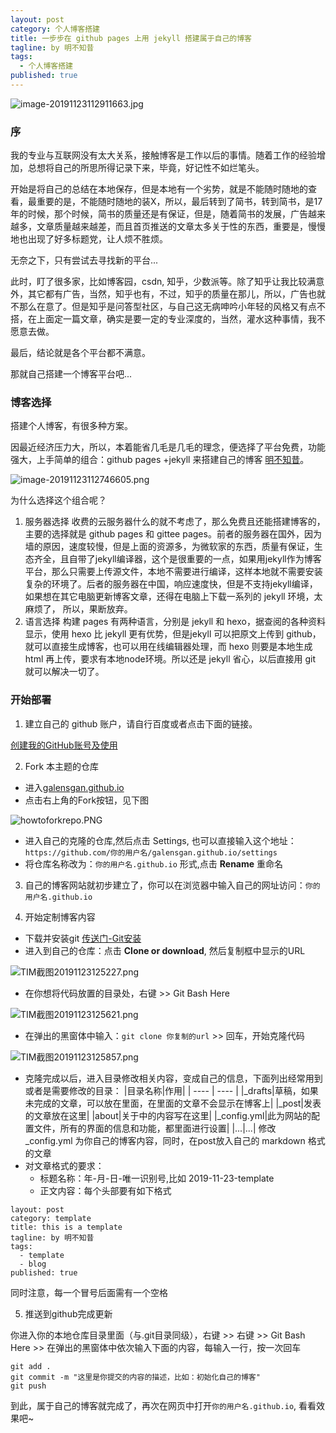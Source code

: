 ```yaml
---
layout: post
category: 个人博客搭建
title: 一步步在 github pages 上用 jekyll 搭建属于自己的博客
tagline: by 明不知昔
tags: 
  - 个人博客搭建
published: true
---
```


![image-20191123112911663.jpg](https://i.loli.net/2019/11/23/H5sBjnXVbCfIh9t.jpg)
### 序

我的专业与互联网没有太大关系，接触博客是工作以后的事情。随着工作的经验增加，总想将自己的所思所得记录下来，毕竟，好记性不如烂笔头。

<!--more-->

开始是将自己的总结在本地保存，但是本地有一个劣势，就是不能随时随地的查看，最重要的是，不能随时随地的装X，所以，最后转到了简书，转到简书，是17年的时候，那个时候，简书的质量还是有保证，但是，随着简书的发展，广告越来越多，文章质量越来越差，而且首页推送的文章太多关于性的东西，重要是，慢慢地也出现了好多标题党，让人烦不胜烦。

无奈之下，只有尝试去寻找新的平台...

此时，盯了很多家，比如博客园，csdn, 知乎，少数派等。除了知乎让我比较满意外，其它都有广告，当然，知乎也有，不过，知乎的质量在那儿，所以，广告也就不那么在意了。但是知乎是问答型社区，与自己这无病呻吟小年轻的风格又有点不搭，在上面定一篇文章，确实是要一定的专业深度的，当然，灌水这种事情，我不愿意去做。

最后，结论就是各个平台都不满意。

那就自己搭建一个博客平台吧...

### 博客选择

搭建个人博客，有很多种方案。

因最近经济压力大，所以，本着能省几毛是几毛的理念，便选择了平台免费，功能强大，上手简单的组合：github pages +jekyll 来搭建自己的博客 [明不知昔](galensgan.github.io)。

![image-20191123112746605.png](https://i.loli.net/2019/11/23/eD4wJgo2GHqQjAZ.png)

为什么选择这个组合呢？

1. 服务器选择
收费的云服务器什么的就不考虑了，那么免费且还能搭建博客的，主要的选择就是 github pages 和 gittee pages。前者的服务器在国外，因为墙的原因，速度较慢，但是上面的资源多，为微软家的东西，质量有保证，生态齐全，且自带了jekyll编译器，这个是很重要的一点，如果用jekyll作为博客平台，那么只需要上传源文件，本地不需要进行编译，这样本地就不需要安装复杂的环境了。后者的服务器在中国，响应速度快，但是不支持jekyll编译，如果想在其它电脑更新博客文章，还得在电脑上下载一系列的 jekyll 环境，太麻烦了， 所以，果断放弃。
2. 语言选择
构建 pages 有两种语言，分别是 jekyll 和 hexo，据查阅的各种资料显示，使用 hexo 比 jekyll 更有优势，但是jekyll 可以把原文上传到 github，就可以直接生成博客，也可以用在线编辑器处理，而 hexo 则要是本地生成 html 再上传，要求有本地node环境。所以还是 jekyll 省心，以后直接用 git 就可以解决一切了。

### 开始部署

1. 建立自己的 github 账户，请自行百度或者点击下面的链接。

[创建我的GitHub账号及使用](https://blog.csdn.net/xingkaifan/article/details/81105352)

2. Fork 本主题的仓库

* 进入[galensgan.github.io](https://github.com/GalensGan/galensgan.github.io)
* 点击右上角的Fork按钮，见下图

![howtoforkrepo.PNG](https://i.loli.net/2019/11/23/4wbyV2MKBlcCpG8.png)

* 进入自己的克隆的仓库,然后点击 Settings, 也可以直接输入这个地址：` https://github.com/你的用户名/galensgan.github.io/settings`
* 将仓库名称改为：`你的用户名.github.io` 形式,点击 **Rename** 重命名

3. 自己的博客网站就初步建立了，你可以在浏览器中输入自己的网址访问：`你的用户名.github.io`

4. 开始定制博客内容
* 下载并安装git
[传送门-Git安装](https://git-scm.com/book/zh/v2/%E8%B5%B7%E6%AD%A5-%E5%AE%89%E8%A3%85-Git)
*  进入到自己的仓库：点击 **Clone or download**, 然后复制框中显示的URL

![TIM截图20191123125227.png](https://i.loli.net/2019/11/23/K7Iw4BiZ12aTOsd.png)

*  在你想将代码放置的目录处，右键 >> Git Bash Here 

![TIM截图20191123125621.png](https://i.loli.net/2019/11/23/wyFd5L98uWcXYBv.png)


* 在弹出的黑窗体中输入：`git clone 你复制的url` >> 回车，开始克隆代码

![TIM截图20191123125857.png](https://i.loli.net/2019/11/23/vndl5TpNiU8MJFw.png)

*  克隆完成以后，进入目录修改相关内容，变成自己的信息，下面列出经常用到或者是需要修改的目录：
|目录名称|作用|
| ---- | ---- |
|_drafts|草稿，如果未完成的文章，可以放在里面，在里面的文章不会显示在博客上|
|_post|发表的文章放在这里|
|about|关于中的内容写在这里|
|_config.yml|此为网站的配置文件，所有的界面的信息和功能，都里面进行设置|
|...|...|
修改 _config.yml 为你自己的博客内容，同时，在post放入自己的 markdown 格式的文章
* 对文章格式的要求：
	* 标题名称：年-月-日-唯一识别号,比如 2019-11-23-template
	* 正文内容：每个头部要有如下格式

```
layout: post
category: template
title: this is a template
tagline: by 明不知昔
tags: 
  - template
  - blog
published: true
```

同时注意，每一个冒号后面需有一个空格

5. 推送到github完成更新

你进入你的本地仓库目录里面（与.git目录同级），右键 >> 右键 >> Git Bash Here >>  在弹出的黑窗体中依次输入下面的内容，每输入一行，按一次回车

```
git add . 
git commit -m "这里是你提交的内容的描述，比如：初始化自己的博客"
git push
```

到此，属于自己的博客就完成了，再次在网页中打开`你的用户名.github.io`, 看看效果吧~

